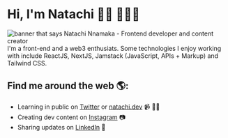 # Hi, I'm Natachi 👋🏾 👩🏾‍💻

<img src="https://user-images.githubusercontent.com/57095905/176997550-2178efb8-e9bc-45a2-a5f6-f9220e797e7b.png" alt="banner that says Natachi Nnamaka - Frontend developer and content creator" >
I'm a front-end and a web3 enthusiats. Some technologies I enjoy working with include ReactJS, NextJS, Jamstack (JavaScript, APIs + Markup) and Tailwind CSS.

## Find me around the web 🌎:
- Learning in public on <a href="https://twitter.com/natachijs">Twitter</a> or <a href="https://natachi-portfolio.vercel.app/">natachi.dev</a> 📹 ✍🏾
- Creating dev content on <a href="https://www.instagram.com/natachi.js/"> Instagram</a> 📷
- Sharing updates on <a href="https://www.linkedin.com/in/natachijs/">LinkedIn</a> 💼
